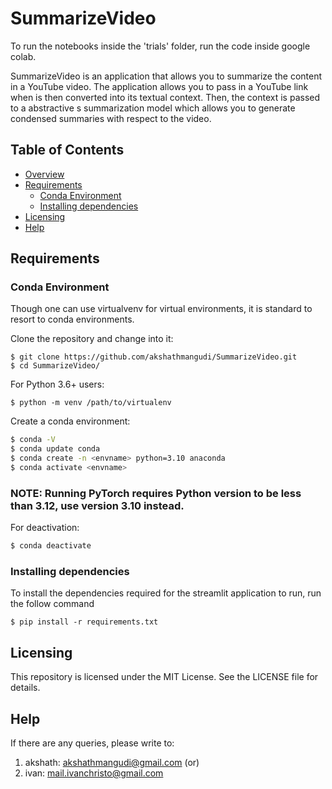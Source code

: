 # SummarizeVideo
To run the notebooks inside the 'trials' folder, run the code inside google colab. 

SummarizeVideo is an application that allows you to summarize the content in a YouTube video. The application allows you
to pass in a YouTube link when is then converted into its textual context. Then, the context is passed to a abstractive s
summarization model which allows you to generate condensed summaries with respect to the video.

## Table of Contents
* <a href="https://github.com/akshathmangudi/SummarizeVideo#overview">Overview</a>
* <a href="https://github.com/akshathmangudi/SummarizeVideo#requirements">Requirements</a>
  * <a href="https://github.com/akshathmangudi/SummarizeVideo#conda-environment">Conda Environment</a>
  * <a href="https://github.com/akshathmangudi/SummarizeVideo#installing-dependencies">Installing dependencies</a>
* <a href="https://github.com/akshathmangudi/SummarizeVideo#licensing">Licensing</a>
* <a href="https://github.com/akshathmangudi/SummarizeVideo#help">Help</a>

## Requirements
### Conda Environment
Though one can use virtualvenv for virtual environments, it is standard to resort to conda environments. 

Clone the repository and change into it: 
```shell
$ git clone https://github.com/akshathmangudi/SummarizeVideo.git
$ cd SummarizeVideo/
```

For Python 3.6+ users: 
```shell
$ python -m venv /path/to/virtualenv
```

Create a conda environment:
```bash
$ conda -V
$ conda update conda
$ conda create -n <envname> python=3.10 anaconda
$ conda activate <envname>
```
### NOTE: Running PyTorch requires Python version to be less than 3.12, use version 3.10 instead.

For deactivation: 
```bash
$ conda deactivate
```

### Installing dependencies
To install the dependencies required for the streamlit application to run, run the follow command
```shell
$ pip install -r requirements.txt
```

## Licensing
This repository is licensed under the MIT License. See the LICENSE file for details.

## Help
If there are any queries, please write to: 
1. akshath: akshathmangudi@gmail.com (or)
2. ivan: mail.ivanchristo@gmail.com
